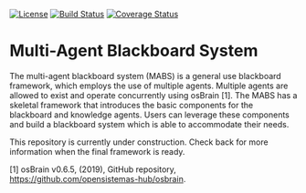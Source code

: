 [![License](https://img.shields.io/badge/license-MIT-blue.svg)](https://opensource.org/licenses/MIT)
[![Build Status](https://travis-ci.org/ryanstwrt/multi_agent_blackboard_system.svg?branch=master)](https://travis-ci.org/ryanstwrt/multi_agent_blackboard_system)
[![Coverage Status](https://coveralls.io/repos/github/ryanstwrt/multi_agent_blackboard_system/badge.svg?branch=master)](https://coveralls.io/github/ryanstwrt/multi_agent_blackboard_system?branch=master)

# Multi-Agent Blackboard System

The multi-agent blackboard system (MABS) is a general use blackboard framework, which employs the use of multiple agents.
Multiple agents are allowed to exist and operate concurrently using osBrain [1].
The MABS has a skeletal framework that introduces the basic components for the blackboard and knowledge agents.
Users can leverage these components and build a blackboard system which is able to accommodate their needs.

This repository is currently under construction. 
Check back for more information when the final framework is ready.

[1] osBrain v0.6.5, (2019), GitHub repository, https://github.com/opensistemas-hub/osbrain.